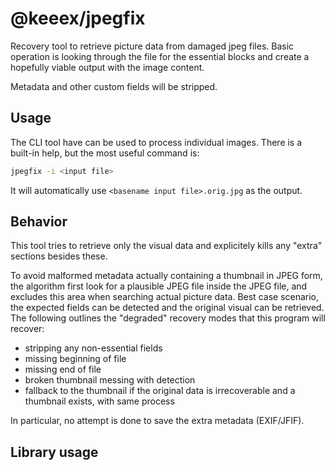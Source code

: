@keeex/jpegfix
==============

Recovery tool to retrieve picture data from damaged jpeg files.
Basic operation is looking through the file for the essential blocks and create
a hopefully viable output with the image content.

Metadata and other custom fields will be stripped.

Usage
-----
The CLI tool have can be used to process individual images.
There is a built-in help, but the most useful command is:

```bash
jpegfix -i <input file>
```

It will automatically use `<basename input file>.orig.jpg` as the output.

Behavior
--------
This tool tries to retrieve only the visual data and explicitely kills any
"extra" sections besides these.

To avoid malformed metadata actually containing a thumbnail in JPEG form, the
algorithm first look for a plausible JPEG file inside the JPEG file, and
excludes this area when searching actual picture data.
Best case scenario, the expected fields can be detected and the original visual
can be retrieved.
The following outlines the "degraded" recovery modes that this program will
recover:

- stripping any non-essential fields
- missing beginning of file
- missing end of file
- broken thumbnail messing with detection
- fallback to the thumbnail if the original data is irrecoverable and a
  thumbnail exists, with same process

In particular, no attempt is done to save the extra metadata (EXIF/JFIF).

Library usage
-------------
